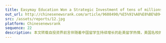 ```yaml
---
title: Easymay Education Won a Strategic Investment of tens of millions of YUAN from E-House China, aiming to be the Leader in the US High-end Study Abroad Industry
out_url: http://chinesenewsrank.com/article/9608490/%E5%91%A8%E8%BE%B9+%7C+%E6%98%93%E7%BE%8E%E6%95%99%E8%82%B2%E8%8E%B7%E6%98%93%E5%B1%85%E4%B8%AD%E5%9B%BD%E6%95%B0%E5%8D%83%E4%B8%87%E5%85%83%E6%88%98%E7%95%A5%E6%8A%95%E8%B5%84%EF%BC%8C%E6%97%A8%E5%9C%A8%E5%81%9A%E7%BE%8E%E5%9B%BD%E9%AB%98%E7%AB%AF%E7%95%99%E5%AD%A6%E8%A1%8C%E4%B8%9A%E7%9A%84%E9%A2%86%E5%85%88%E8%80%85
src: /assets/reports/12.jpg
platform: Chinesenewsrank
sequence: 22
description: 本文转载自投资界前言伴随着中国留学生持续增长的赴美留学热情，美国名校的中国国际生录取率却逐年下降，与此同时中国留学生的美国就业率也持续下滑，中国留学生和家长也逐渐发现，要想准确捕捉到不同名校的录取标准和个性化元素变得难上加难。
---
```

